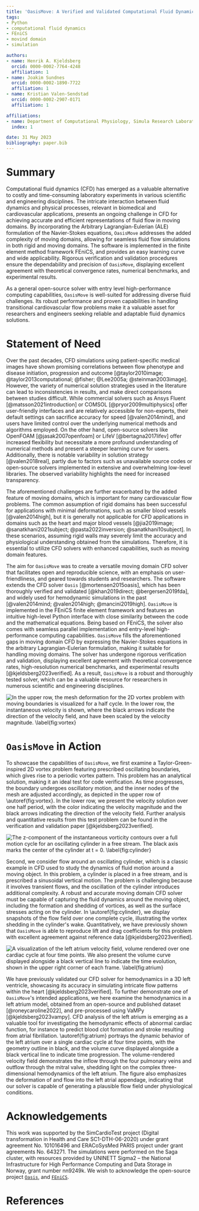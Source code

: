 ```yaml
---
title: 'OasisMove: A Verified and Validated Computational Fluid Dynamics Solver for Moving Domains'
tags:
- Python
- computational fluid dynamics
- FEniCS
- movind domain
- simulation

authors:
- name: Henrik A. Kjeldsberg
  orcid: 0000-0002-7764-4248
  affiliation: 1
- name: Joakim Sundnes
  orcid: 0000-0002-1890-7722
  affiliation: 1
- name: Kristian Valen-Sendstad
  orcid: 0000-0002-2907-0171
  affiliation: 1

affiliations:
- name: Department of Computational Physiology, Simula Research Laboratory
  index: 1

date: 31 May 2023
bibliography: paper.bib
---
```


# Summary

Computational fluid dynamics (CFD) has emerged as a valuable alternative to costly and time-consuming laboratory
experiments in various scientific and engineering disciplines. The intricate interaction between fluid dynamics and
physical processes, relevant in biomedical and cardiovascular applications, presents an ongoing challenge in CFD for
achieving accurate and efficient representations of fluid flow in moving domains. By incorporating the Arbitrary
Lagrangian-Eulerian (ALE) formulation of the Navier-Stokes equations, `OasisMove` addresses the added complexity of
moving domains, allowing for seamless fluid flow simulations in both rigid and moving domains. The software is
implemented in the finite element method framework FEniCS, and provides an easy learning curve and wide applicability.
Rigorous verification and validation procedures ensure the dependability and precision of `OasisMove`, displaying
excellent agreement with theoretical convergence rates, numerical benchmarks, and experimental results.

As a general open-source solver with entry level high-performance computing capabilities, `OasisMove` is well-suited for
addressing diverse fluid challenges. Its robust performance and proven capabilities in handling transitional
cardiovascular flow problems make it a valuable asset for researchers and engineers seeking reliable and adaptable fluid
dynamics solutions.

# Statement of Need

Over the past decades, CFD simulations using patient-specific medical images have shown promising correlations between
flow phenotype and disease initiation, progression and
outcome [@taylor2010image; @taylor2013computational; @fisher; @Lee2005a; @steinman2003image]. However, the variety of
numerical solution strategies used in the literature can lead to inconsistencies in results, and make direct comparisons
between studies difficult. While commercial solvers such as Ansys Fluent [@matsson2021introduction] or
COMSOL [@pryor2009multiphysics] offer user-friendly interfaces and are relatively accessible for non-experts, their
default settings can sacrifice accuracy for speed [@valen2014mind], and users have limited control over the underlying
numerical methods and algorithms employed. On the other hand, open-source solvers like OpenFOAM [@jasak2007openfoam] or
LifeV [@bertagna2017lifev] offer increased flexibility but necessitate a more profound understanding of numerical
methods and present a steeper learning curve for users. Additionally, there is notable variability in solution
strategy [@valen2018real], partly due to factors such as unavailable source codes or open-source solvers implemented in
extensive and overwhelming low-level libraries. The observed variability highlights the need for increased transparency.

The aforementioned challenges are further exacerbated by the added feature of moving domains, which is important for
many cardiovascular flow problems. The common assumption of rigid domains has been successful for applications with
minimal deformations, such as smaller blood vessels [@valen2014high], but it is generally not applicable for CFD
applications in domains such as the heart and major blood
vessels  [@jia2019image; @sanatkhani2021subject; @pasta2022inversion; @sanatkhani10subject]. In these scenarios,
assuming rigid walls may severely limit the accuracy and physiological understanding obtained from the simulations.
Therefore, it is essential to utilize CFD solvers with enhanced capabilities, such as moving domain features.

The aim for `OasisMove` was to create a versatile moving domain CFD solver that facilitates open and reproducible
science, with an emphasis on user-friendliness, and geared towards students and researchers. The software extends the
CFD solver `Oasis` [@mortensen2015oasis], which has been thoroughly verified and
validated [@khan2019direct; @bergersen2019fda], and widely used for hemodynamic simulations in the
past [@valen2014mind; @valen2014high; @mancini2019high]. `OasisMove` is implemented in the FEniCS finite element
framework and features an intuitive high-level Python interface with close similarity between the code and the
mathematical equations. Being based on FEniCS, the solver also comes with seamless parallel implementation and
entry-level high-performance computing capabilities.
`OasisMove` fills the aforementioned gaps in moving domain CFD by expressing the Navier-Stokes equations in the
arbitrary Lagrangian-Eulerian formulation, making it suitable for handling moving domains. The solver has undergone
rigorous verification and validation, displaying excellent agreement with theoretical convergence rates, high-resolution
numerical benchmarks, and experimental results [@kjeldsberg2023verified]. As a result, `OasisMove` is a robust and
thoroughly tested solver, which can be a valuable resource for researchers in numerous scientific and engineering
disciplines.

![
In the upper row, the mesh deformation for the 2D vortex problem with moving boundaries is visualized for a half cycle. In the lower row, the instantaneous velocity is shown, where the black arrows indicate the direction of the velocity field, and have been scaled by the velocity magnitude. \label{fig:vortex}
](Figure1.png)

# `OasisMove` in Action

To showcase the capabilities of `OasisMove`, we first examine a Taylor-Green-inspired 2D vortex problem featuring
prescribed oscillating boundaries, which gives rise to a periodic vortex pattern. This problem has an analytical
solution, making it an ideal test for code verification. As time progresses, the boundary undergoes oscillatory motion,
and the inner nodes of the mesh are adjusted accordingly, as depicted in the upper row of \autoref{fig:vortex}. In the
lower row, we present the velocity solution over one half period, with the color indicating the velocity magnitude and
the black arrows indicating the direction of the velocity field. Further analysis and quantitative results from this
test problem can be found in the verification and validation paper [@kjeldsberg2023verified].

![
The z-component of the instantaneous vorticity contours over a full motion cycle for an oscillating cylinder in a free stream. The black axis marks the center of the cylinder at $t = 0$. \label{fig:cylinder}](Figure2.png)

Second, we consider flow around an oscillating cylinder, which is a classic example in CFD used to study the dynamics of
fluid motion around a moving object. In this problem, a cylinder is placed in a free stream, and is prescribed a
sinusoidal vertical motion. The problem is challenging because it involves transient flows, and the oscillation of the
cylinder introduces additional complexity. A robust and accurate moving domain CFD solver must be capable of capturing
the fluid dynamics around the moving object, including the formation and shedding of vortices, as well as the surface
stresses acting on the cylinder. In \autoref{fig:cylinder}, we display snapshots of the flow field over one complete
cycle, illustrating the vortex shedding in the cylinder's wake. Quantitatively, we have previously shown
that `OasisMove` is able to reproduce lift and drag coefficients for this problem with excellent agreement against
reference data [@kjeldsberg2023verified].

![
A visualization of the left atrium velocity field, volume rendered over one cardiac cycle at four time points. We also present the volume curve displayed alongside a black vertical line to indicate the time evolution, shown in the upper right corner of each frame. \label{fig:atrium}
](Figure3.png)

We have previously validated our CFD solver for hemodynamics in a 3D left ventricle, showcasing its accuracy in
simulating intricate flow patterns within the heart [@kjeldsberg2023verified]. To further demonstrate one
of `OasisMove`'s intended applications, we here examine the hemodynamics in a left atrium model, obtained from an
open-source and published dataset [@roneycaroline2022], and pre-processed using VaMPy [@kjeldsberg2023vampy]. CFD
analysis of the left atrium is emerging as a valuable tool for investigating the hemodynamic effects of abnormal cardiac
function, for instance to predict blood clot formation and stroke resulting from atrial fibrillation. \autoref{fig:atrium} portrays the dynamic behavior of the left atrium over a single cardiac cycle at four time points, with the
geometry outline in black, and the volume curve displayed alongside a black vertical line to indicate time progression.
The volume-rendered velocity field demonstrates the inflow through the four pulmonary veins and outflow through the
mitral valve, shedding light on the complex three-dimensional hemodynamics of the left atrium. The figure also
emphasizes the deformation of and flow into the left atrial appendage, indicating that our solver is capable of
generating a plausible flow field under physiological conditions.

# Acknowledgements

This work was supported by the SimCardioTest project (Digital transformation in Health and Care SC1-DTH-06-2020) under
grant agreement No. 101016496 and ERACoSysMed PARIS project under grant agreements No. 643271. The simulations were
performed on the Saga cluster, with resources provided by UNINETT Sigma2 – the National Infrastructure for High
Performance Computing and Data Storage in Norway, grant number nn9249k. We wish to acknowledge the open-source
project [`Oasis`](https://github.com/mikaem/Oasis), and [`FEniCS`](https://fenicsproject.org).

# References
